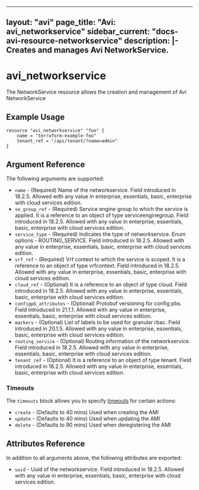 <!--
    Copyright 2021 VMware, Inc.
    SPDX-License-Identifier: Mozilla Public License 2.0
-->
---
layout: "avi"
page_title: "Avi: avi_networkservice"
sidebar_current: "docs-avi-resource-networkservice"
description: |-
  Creates and manages Avi NetworkService.
---

# avi_networkservice

The NetworkService resource allows the creation and management of Avi NetworkService

## Example Usage

```hcl
resource "avi_networkservice" "foo" {
    name = "terraform-example-foo"
    tenant_ref = "/api/tenant/?name=admin"
}
```

## Argument Reference

The following arguments are supported:

* `name` - (Required) Name of the networkservice. Field introduced in 18.2.5. Allowed with any value in enterprise, essentials, basic, enterprise with cloud services edition.
* `se_group_ref` - (Required) Service engine group to which the service is applied. It is a reference to an object of type serviceenginegroup. Field introduced in 18.2.5. Allowed with any value in enterprise, essentials, basic, enterprise with cloud services edition.
* `service_type` - (Required) Indicates the type of networkservice. Enum options - ROUTING_SERVICE. Field introduced in 18.2.5. Allowed with any value in enterprise, essentials, basic, enterprise with cloud services edition.
* `vrf_ref` - (Required) Vrf context to which the service is scoped. It is a reference to an object of type vrfcontext. Field introduced in 18.2.5. Allowed with any value in enterprise, essentials, basic, enterprise with cloud services edition.
* `cloud_ref` - (Optional) It is a reference to an object of type cloud. Field introduced in 18.2.5. Allowed with any value in enterprise, essentials, basic, enterprise with cloud services edition.
* `configpb_attributes` - (Optional) Protobuf versioning for config pbs. Field introduced in 21.1.1. Allowed with any value in enterprise, essentials, basic, enterprise with cloud services edition.
* `markers` - (Optional) List of labels to be used for granular rbac. Field introduced in 20.1.5. Allowed with any value in enterprise, essentials, basic, enterprise with cloud services edition.
* `routing_service` - (Optional) Routing information of the networkservice. Field introduced in 18.2.5. Allowed with any value in enterprise, essentials, basic, enterprise with cloud services edition.
* `tenant_ref` - (Optional) It is a reference to an object of type tenant. Field introduced in 18.2.5. Allowed with any value in enterprise, essentials, basic, enterprise with cloud services edition.


### Timeouts

The `timeouts` block allows you to specify [timeouts](https://www.terraform.io/docs/configuration/resources.html#timeouts) for certain actions:

* `create` - (Defaults to 40 mins) Used when creating the AMI
* `update` - (Defaults to 40 mins) Used when updating the AMI
* `delete` - (Defaults to 90 mins) Used when deregistering the AMI

## Attributes Reference

In addition to all arguments above, the following attributes are exported:

* `uuid` -  Uuid of the networkservice. Field introduced in 18.2.5. Allowed with any value in enterprise, essentials, basic, enterprise with cloud services edition.

